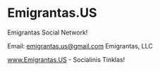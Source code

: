 # Emigrantas.US

Emigrantas Social Network!

Email: emigrantas.us@gmail.com
Emigrantas, LLC

www.Emigrantas.US - Socialinis Tinklas!
